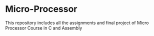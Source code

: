 # Micro-Processor
This repository includes all the assignments and final project of Micro Processor Course in C and Assembly
